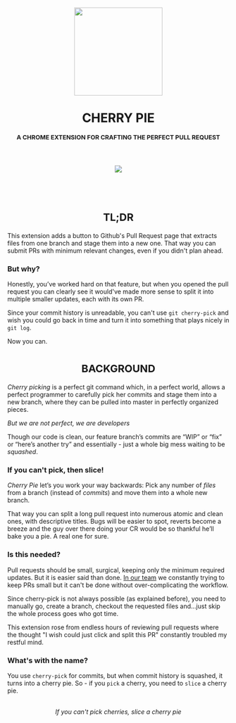 <div align="center">
  <h1>
<img width="200" src="https://raw.githubusercontent.com/shlomokraus/cherrypie/next/docs/logo.svg?sanitize=true" />
      <br />
  
  <br />
CHERRY PIE

</h1>

   <sup>
  <h3>A CHROME EXTENSION FOR CRAFTING THE PERFECT PULL REQUEST</h3>
   <br />
   <br />

</sup>  
    <pre><a href="https://chrome.google.com/webstore/detail/cherry-pie/fiaignmlhapejpdfbephokpkjnmnaapo" target="_blank"><img src="https://developer.chrome.com/webstore/images/ChromeWebStore_BadgeWBorder_v2_206x58.png" /></a></pre>
<br />
<br />

</div>

<h1 align="center"><sub>TL;DR</sub></h1>

This extension adds a button to Github's Pull Request page that extracts files from one branch and stage them into a new one.
That way you can submit PRs with minimum relevant changes, even if you didn't plan ahead.

### But why?

Honestly, you’ve worked hard on that feature, but when you opened the pull request you can clearly see it would've made more sense to split it into multiple smaller updates, each with its own PR.

Since your commit history is unreadable, you can't use `git cherry-pick` and wish you could go back in time and turn it into something that plays nicely in `git log`.

Now you can.

<h1 align="center"><sub>BACKGROUND</sub></h1>

_Cherry picking_ is a perfect git command which, in a perfect world, allows a perfect programmer to carefully pick her commits and stage them into a new branch, where they can be pulled into master in perfectly organized pieces.

_But we are not perfect, we are developers_

Though our code is clean, our feature branch’s commits are “WIP” or “fix” or “here’s another try” and essentially - just a whole big mess waiting to be _squashed_.

### If you can't pick, then slice!

_Cherry Pie_ let’s you work your way backwards: Pick any number of _files_ from a branch (instead of _commits_) and move them into a whole new branch.

That way you can split a long pull request into numerous atomic and clean ones, with descriptive titles. Bugs will be easier to spot, reverts become a breeze and the guy over there doing your CR would be so thankful he’ll bake you a pie. A real one for sure.

### Is this needed?

Pull requests should be small, surgical, keeping only the minimum required updates. But it is easier said than done. [In our team](https://iqoqo.co) we constantly trying to keep PRs small but it can't be done without over-complicating the workflow.

Since cherry-pick is not always possible (as explained before), you need to manually go, create a branch, checkout the requested files and...just skip the whole process goes who got time.

This extension rose from endless hours of reviewing pull requests where the thought "I wish could just click and split this PR" constantly troubled my restful mind.

### What's with the name?

You use `cherry-pick` for commits, but when commit history is squashed, it turns into a cherry pie. So - if you `pick` a cherry, you need to `slice` a cherry pie.

<p align="center"><br /><i>If you can't pick cherries, slice a cherry pie</i><br /><br /><br /></p>

